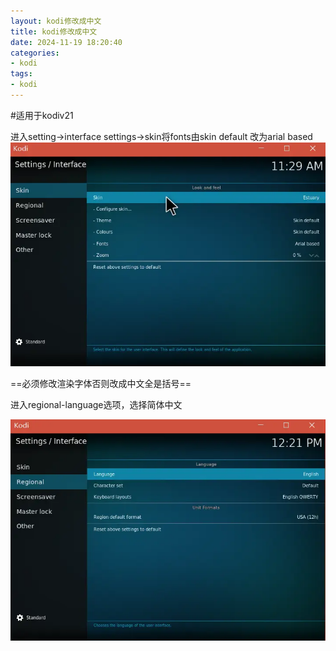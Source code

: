 ```yaml
---
layout: kodi修改成中文
title: kodi修改成中文
date: 2024-11-19 18:20:40
categories:
- kodi
tags:
- kodi
---
```


#适用于kodiv21

进入setting→interface settings→skin将fonts由skin default 改为arial based
![设置1](/tupian/kodi/kodi1.png)

==必须修改渲染字体否则改成中文全是括号==

进入regional-language选项，选择简体中文

![设置2](/tupian/kodi/kodi2.png)

